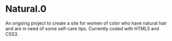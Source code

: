# Natural.0
An ongoing project to create a site for women of color who have natural hair and are in need of some self-care tips. Currently coded with HTML5 and CSS3.
